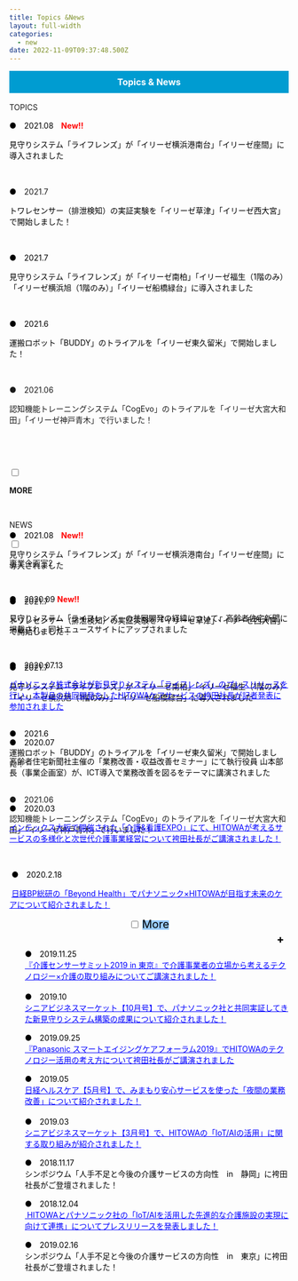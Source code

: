 ```yaml
---
title: Topics &News
layout: full-width
categories:
  - new
date: 2022-11-09T09:37:48.500Z
---
```

<div style="background: #009CD1; padding: 10px; text-align: center;" data-mce-style="background: #009CD1; padding: 10px; text-align: center;"><span style="background-color: rgba(0, 0, 0, 0); font-size: 16px; color: #ffffff;" data-mce-style="background-color: rgba(0, 0, 0, 0); font-size: 16px; color: #ffffff;"><span color="#000000"><b>Topics &amp; News</b></span></span></div>

<br>

<div class="border-2 border-black text-center rounded-md outline- 4 p-2 ">TOPICS</div></input>

<p style="text-align: left;" data-mce-style="text-align: left;"><span style="font-size: 14px;" data-mce-style="font-size: 14px;"><span style="color: #000000;" data-mce-style="color: #000000;">●　2021.08</span></span><span style="color: #ff0000;" data-mce-style="color: #ff0000;">　<span style="font-weight: 700 !important; font-size: 14px;" data-mce-style="font-weight: 700 !important; font-size: 14px;">New!!</span></span></p><p style="text-align: left;" data-mce-style="text-align: left;"><span style="font-size: 14px;" data-mce-style="font-size: 14px;"><span style="color: #000000;" data-mce-style="color: #000000;">見守りシステム「ライフレンズ」が「イリーゼ横浜港南台」「イリーゼ座間」に導入されました<br></span></span></p><p style="text-align: left;" data-mce-style="text-align: left;">&nbsp;</p><p style="text-align: left;" data-mce-style="text-align: left;"><span style="font-size: 14px;" data-mce-style="font-size: 14px;"><span style="color: #000000;" data-mce-style="color: #000000;">●　</span></span><span style="font-size: 14px;" data-mce-style="font-size: 14px;">2021.7</span></p><p style="text-align: left;" data-mce-style="text-align: left;"><span style="font-size: 14px;" data-mce-style="font-size: 14px;"><span style="color: #000000;" data-mce-style="color: #000000;">トワレセンサー（排泄検知）の実証実験を「イリーゼ草津」「イリーゼ西大宮」で開始しました！<br></span></span></p><p style="text-align: left;" data-mce-style="text-align: left;">&nbsp;</p><p style="text-align: left;" data-mce-style="text-align: left;"><span style="font-size: 14px;" data-mce-style="font-size: 14px;"><span style="color: #000000;" data-mce-style="color: #000000;">●　2021.7</span></span></p><p style="text-align: left;" data-mce-style="text-align: left;"><span style="font-size: 14px;" data-mce-style="font-size: 14px;"><span style="color: #000000;" data-mce-style="color: #000000;">見守りシステム「ライフレンズ」が「イリーゼ南柏」「イリーゼ福生（1階のみ）「イリーゼ横浜旭（1階のみ）」「イリーゼ船橋緑台」に導入されました<br></span></span></p><p style="text-align: left;" data-mce-style="text-align: left;">&nbsp;</p><p style="text-align: left;" data-mce-style="text-align: left;"><span style="font-size: 14px;" data-mce-style="font-size: 14px;"><span style="color: #000000;" data-mce-style="color: #000000;">●　2021.6</span></span></p><p><span color="#000000" style="color: #000000;" data-mce-style="color: #000000;"><span style="font-size: 14px;" data-mce-style="font-size: 14px;">運搬ロボット「BUDDY」のトライアルを「イリーゼ東久留米」で開始しました！</span></span></p><p style="text-align: left;" data-mce-style="text-align: left;">&nbsp;</p><p><span style="font-size: 14px;" data-mce-style="font-size: 14px;">●　</span><span style="font-size: 14px;" data-mce-style="font-size: 14px;">2021.06</span></p><p><span color="#000000"><span style="font-size: 14px;" data-mce-style="font-size: 14px;">認知機能トレーニングシステム「CogEvo」のトライアルを「イリーゼ大宮大和田」「イリーゼ神戸青木」で行いました！</span></span></p><p style="text-align: left;" data-mce-style="text-align: left;">&nbsp;</p>

<html> 

<head> 

<title>Tailwind CSS Accordion</title>

    <script src="https://cdn.tailwindcss.com"></script>

 <link href="https://cdn.jsdelivr.net/npm/tailwindcss/dist/tailwind.min.css" rel="stylesheet"> <style> /* Tab content - closed */.tab-content { max-height: 0; -webkit-transition: max-height .35s; -o-transition: max-height .35s; transition: max-height .35s; } /* :checked - resize to full height */ .tab input:checked ~ .tab-content { max-height: 100vh; } /* Label formatting when open */ .tab input:checked + label{ /*@apply text-xl p-5 border-l-2 border-indigo-500 bg-gray-100 text-indigo*/ font-size: 1.25rem; /*.text-xl*/ padding: 1.25rem; /*.p-5*/ border-left-width: 2px; /*.border-l-2*/ border-color: #6574cd; /*.border-indigo*/ background-color: #f8fafc; /*.bg-gray-100 */ color: #6574cd; /*.text-indigo*/ } /* Icon */ .tab label::after { float:right; right: 0; top: 0; display: block; width: 1.5em; height: 1.5em; line-height: 1.5; font-size: 1.25rem; text-align: center; -webkit-transition: all .35s; -o-transition: all .35s; transition: all .35s; } /* Icon formatting - closed */ .tab input[type=checkbox] + label::after { content: "+"; font-weight:bold; /*.font-bold*/ border-width: 1px; /*.border*/ border-radius: 9999px; /*.rounded-full */ border-color: #b8c2cc; /*.border-grey*/ } .tab input[type=radio] + label::after { content: "\25BE"; font-weight:bold; /*.font-bold*/ border-width: 1px; /*.border*/ border-radius: 9999px; /*.rounded-full */ border-color: #b8c2cc; /*.border-grey*/ } /* Icon formatting - open */ .tab input[type=checkbox]:checked + label::after { transform: rotate(315deg); background-color: #6574cd; /*.bg-indigo*/ color: #f8fafc; /*.text-grey-lightest*/ } .tab input[type=radio]:checked + label::after { transform: rotateX(180deg); background-color: #6574cd; /*.bg-indigo*/ color: #f8fafc; /*.text-grey-lightest*/ } </style> 

</head> <body class="font-sans container">

<div class="">

<div class=" lex flex-col space-y-4">

<div class="tab w-full  text-xl text-black overb cxflow-hidden border-t">

<input class="absolute opacity-0 " id="tab-multi-one" type="checkbox" name="tabs">

<label class="block p-2 text-xs bg-blue-300 text-center  leading-normal cursor-pointer " for="tab-multi-one"><b>MORE</b></label>

<div class="tab-content overflow-hidden   leading-normal">

<div class="cp_actab-content">

<p><a name="unei1" id="uneikanri" class="mce-item-anchor"></a></p>

</div>

<br>

<br>

<p style="text-align: left;" data-mce-style="text-align: left;"><span style="font-size: 14px;" data-mce-style="font-size: 14px;"><span style="color: #000000;" data-mce-style="color: #000000;">●　2021.08</span></span><span style="color: #ff0000;" data-mce-style="color: #ff0000;">　<span style="font-weight: 700 !important; font-size: 14px;" data-mce-style="font-weight: 700 !important; font-size: 14px;">New!!</span></span></p><p style="text-align: left;" data-mce-style="text-align: left;"><span style="font-size: 14px;" data-mce-style="font-size: 14px;"><span style="color: #000000;" data-mce-style="color: #000000;">見守りシステム「ライフレンズ」が「イリーゼ横浜港南台」「イリーゼ座間」に導入されました<br></span></span></p><p style="text-align: left;" data-mce-style="text-align: left;">&nbsp;</p><p style="text-align: left;" data-mce-style="text-align: left;"><span style="font-size: 14px;" data-mce-style="font-size: 14px;"><span style="color: #000000;" data-mce-style="color: #000000;">●　</span></span><span style="font-size: 14px;" data-mce-style="font-size: 14px;">2021.7</span></p><p style="text-align: left;" data-mce-style="text-align: left;"><span style="font-size: 14px;" data-mce-style="font-size: 14px;"><span style="color: #000000;" data-mce-style="color: #000000;">トワレセンサー（排泄検知）の実証実験を「イリーゼ草津」「イリーゼ西大宮」で開始しました！<br></span></span></p><p style="text-align: left;" data-mce-style="text-align: left;">&nbsp;</p><p style="text-align: left;" data-mce-style="text-align: left;"><span style="font-size: 14px;" data-mce-style="font-size: 14px;"><span style="color: #000000;" data-mce-style="color: #000000;">●　2021.7</span></span></p><p style="text-align: left;" data-mce-style="text-align: left;"><span style="font-size: 14px;" data-mce-style="font-size: 14px;"><span style="color: #000000;" data-mce-style="color: #000000;">見守りシステム「ライフレンズ」が「イリーゼ南柏」「イリーゼ福生（1階のみ）「イリーゼ横浜旭（1階のみ）」「イリーゼ船橋緑台」に導入されました<br></span></span></p><p style="text-align: left;" data-mce-style="text-align: left;">&nbsp;</p><p style="text-align: left;" data-mce-style="text-align: left;"><span style="font-size: 14px;" data-mce-style="font-size: 14px;"><span style="color: #000000;" data-mce-style="color: #000000;">●　2021.6</span></span></p><p><span color="#000000" style="color: #000000;" data-mce-style="color: #000000;"><span style="font-size: 14px;" data-mce-style="font-size: 14px;">運搬ロボット「BUDDY」のトライアルを「イリーゼ東久留米」で開始しました！</span></span></p><p style="text-align: left;" data-mce-style="text-align: left;">&nbsp;</p><p><span style="font-size: 14px;" data-mce-style="font-size: 14px;">●　</span><span style="font-size: 14px;" data-mce-style="font-size: 14px;">2021.06</span></p><p><span color="#000000"><span style="font-size: 14px;" data-mce-style="font-size: 14px;">認知機能トレーニングシステム「CogEvo」のトライアルを「イリーゼ大宮大和田」「イリーゼ神戸青木」で行いました！</span></span></p><p style="text-align: left;" data-mce-style="text-align: left;">&nbsp;</p>

</div>

</p>

</div>

</div>

</div>

</div>

</div>

</div>

</div>

</div><br>

<div class="border-2 border-black text-center rounded-md outline- 4 p-2 ">NEWS</div></input>

<br>

<div class="tab w-full bg-green-500 text-xl text-black overb cxflow-hidden border-t">

<input class="absolute opacity-0 " id="tab-multi-two" type="checkbox" name="tabs">

<label class="block p-5 leading-normal cursor-pointer " for="tab-multi-two">事業企画室2</label>

<div class="tab-content overflow-hidden border-l-2 bg-gray-100 border-indigo-500 leading-normal">

<div class="cp_actab-content">

<div style="margin-left: 2em;" data-mce-style="margin-left: 2em;">

<p><a name="unei1" id="uneikanri" class="mce-item-anchor"></a></p>

</div><br>

<div class="cc-m-all-content j-module j-text" id="cc-m-all-content-12236460360" data-action="content" ng-non-bindable="">
               <p style="text-align: left;" data-mce-style="text-align: left;"><span style="font-size: 14px;" data-mce-style="font-size: 14px;"><span style="color: #000000;" data-mce-style="color: #000000;">●　2020.09</span></span><span style="color: #000000;" data-mce-style="color: #000000;">&nbsp;</span><span style="color: #000000;" data-mce-style="color: #000000;"><span color="#FF0000" style="color: #ff0000;" data-mce-style="color: #ff0000;"><b>New‼</b></span></span></p><p style="text-align: left;" data-mce-style="text-align: left;"><span style="font-size: 14px; color: #000000;" data-mce-style="font-size: 14px; color: #000000;">見守りシステム「ライフレンズ」の共同開発の経緯について、高齢者住宅新聞に掲載され、同社ニュースサイトにアップされました</span></p><p>&nbsp;</p><p style="text-align: left;" data-mce-style="text-align: left;"><span style="font-size: 14px;" data-mce-style="font-size: 14px;"><span style="color: #000000;" data-mce-style="color: #000000;">●　2020.07.13</span></span><span style="color: #000000;" data-mce-style="color: #000000;">&nbsp;</span></p><p style="text-align: left;" data-mce-style="text-align: left;"><span style="font-size: 14px;" data-mce-style="font-size: 14px;"><a href="https://s3-ap-northeast-1.amazonaws.com/irs-arch/Care Innovation/20200717_HCS×パナ「ライフレンズ」メディア向けオンラインセミナー (1).pdf" target="_blank" title="https://s3-ap-northeast-1.amazonaws.com/irs-arch/Care Innovation/20200717_HCS×パナ「ライフレンズ」メディア向けオンラインセミナー (1).pdf" data-mce-href="https://s3-ap-northeast-1.amazonaws.com/irs-arch/Care Innovation/20200717_HCS×パナ「ライフレンズ」メディア向けオンラインセミナー (1).pdf"><u><span style="text-decoration: underline; color: #0000ff;" data-mce-style="text-decoration: underline; color: #0000ff;">パナソニック株式会社が新見守りシステム「ライフレンズ」のプレスリリースを行い、本製品の共同開発をしたHITOWAケアサービスの袴田社長が記者発表に参加されました</span></u></a><br></span></p><p>&nbsp;</p><p style="text-align: left;" data-mce-style="text-align: left;"><span style="font-size: 14px;" data-mce-style="font-size: 14px;"><span style="color: #000000;" data-mce-style="color: #000000;">●　2020.07</span></span><span style="color: #000000;" data-mce-style="color: #000000;">&nbsp;</span></p><p style="text-align: left;" data-mce-style="text-align: left;"><span style="font-size: 14px; color: #000000;" data-mce-style="font-size: 14px; color: #000000;">高齢者住宅新聞社主催の「業務改善・収益改善セミナー」にて執行役員 山本部長（事業企画室）が、ICT導入で業務改善を図るをテーマに講演されました</span></p><p style="text-align: left;" data-mce-style="text-align: left;">&nbsp;</p><p style="text-align: left;" data-mce-style="text-align: left;"><span style="font-size: 14px;" data-mce-style="font-size: 14px;"><span style="color: #000000;" data-mce-style="color: #000000;">●　2020.03</span></span><span style="color: #000000;" data-mce-style="color: #000000;">&nbsp;</span></p><p style="text-align: left;" data-mce-style="text-align: left;"><span style="font-size: 14px;" data-mce-style="font-size: 14px;"><a href="https://s3-ap-northeast-1.amazonaws.com/irs-arch/FANZOU委員会/20200302_介護看護EXPO袴田社長ご講演記事.pdf" target="\\\\_blank" title="https://s3-ap-northeast-1.amazonaws.com/irs-arch/FANZOU委員会/20200302\\\\_介護看護EXPO袴田社長ご講演記事.pdf" data-mce-href="https://s3-ap-northeast-1.amazonaws.com/irs-arch/FANZOU委員会/20200302_介護看護EXPO袴田社長ご講演記事.pdf"><u><span style="text-decoration: underline; color: #0000ff;" data-mce-style="text-decoration: underline; color: #0000ff;">インテックス大阪で開催された「介護&amp;看護EXPO」にて、HITOWAが考えるサービスの多様化と次世代介護事業経営について袴田社長がご講演されました！</span></u></a><br></span></p><p>&nbsp;</p><p>&nbsp;<span style="color: #000000; font-size: 14px;" data-mce-style="color: #000000; font-size: 14px;">●　2020.2.18</span></p><p><span style="color: #0000ff;" data-mce-style="color: #0000ff;">&nbsp;<span style="font-size: 14px;" data-mce-style="font-size: 14px;"><a href="https://project.nikkeibp.co.jp/behealth/atcl/feature/00003/020600072/" target="\\\\_blank" title="https://s3-ap-northeast-1.amazonaws.com/irs-arch/Care Innovation/〈リンク②〉20191202\\\\_介護センサーサミット2019 in 東京.pdf" style="color: #0000ff;" data-mce-href="https://project.nikkeibp.co.jp/behealth/atcl/feature/00003/020600072/" data-mce-style="color: #0000ff;"><u>日経BP総研の「Beyond Health」でパナソニック×HITOWAが目指す未来のケアについて紹介されました！</u></a></span></span></p></div>            <div data-display="cms-only" data-action="linkIndicator" class="cc-m-link-indicator cc-m-link-indicator-text" title="https://s3-ap-northeast-1.amazonaws.com/irs-arch/Care Innovation/20200717_HCS×パナ「ライフレンズ」メディア向けオンラインセミナー (1).pdf" style="left: 0px; top: 112.5px;">	            <a href="https://s3-ap-northeast-1.amazonaws.com/irs-arch/Care%20Innovation/20200717_HCS%C3%97%E3%83%91%E3%83%8A%E3%80%8C%E3%83%A9%E3%82%A4%E3%83%95%E3%83%AC%E3%83%B3%E3%82%BA%E3%80%8D%E3%83%A1%E3%83%87%E3%82%A3%E3%82%A2%E5%90%91%E3%81%91%E3%82%AA%E3%83%B3%E3%83%A9%E3%82%A4%E3%83%B3%E3%82%BB%E3%83%9F%E3%83%8A%E3%83%BC%20(1).pdf" target="_blank">	                <span></span>	            </a>	        </div><div data-display="cms-only" data-action="linkIndicator" class="cc-m-link-indicator cc-m-link-indicator-text" title="https://s3-ap-northeast-1.amazonaws.com/irs-arch/FANZOU委員会/20200302_介護看護EXPO袴田社長ご講演記事.pdf" style="left: 0px; top: 268.5px;">	            <a href="https://s3-ap-northeast-1.amazonaws.com/irs-arch/FANZOU%E5%A7%94%E5%93%A1%E4%BC%9A/20200302_%E4%BB%8B%E8%AD%B7%E7%9C%8B%E8%AD%B7EXPO%E8%A2%B4%E7%94%B0%E7%A4%BE%E9%95%B7%E3%81%94%E8%AC%9B%E6%BC%94%E8%A8%98%E4%BA%8B.pdf" target="_blank">	                <span></span>	            </a>	        </div><div data-display="cms-only" data-action="linkIndicator" class="cc-m-link-indicator cc-m-link-indicator-text" title="https://s3-ap-northeast-1.amazonaws.com/irs-arch/Care Innovation/〈リンク②〉20191202_介護センサーサミット2019 in 東京.pdf" style="left: 0px; top: 340.5px;">	            <a href="https://project.nikkeibp.co.jp/behealth/atcl/feature/00003/020600072/" target="_blank">	                <span></span>	            </a>	        </div></div>

<div class="cc-m-all-content j-module j-text" id="cc-m-all-content-12080574760" data-action="content" ng-non-bindable="">
               <div class="cp_actab" style="text-align: center;" data-mce-style="text-align: center;"><input id="tab-2" type="checkbox" name="tabs"> <label for="tab-2" style="background: #99ccff!important; color: #000000 !important;" data-mce-style="background: #99ccff!important; color: #000000 !important;"><span style="font-size: 20px;" data-mce-style="font-size: 20px;">More<br></span></label><div class="cp_actab-content"><div style="margin-left: 2em;" data-mce-style="margin-left: 2em;"><p style="text-align: left;" data-mce-style="text-align: left;"><span style="font-size: 14px;" data-mce-style="font-size: 14px;"><span style="color: #000000;" data-mce-style="color: #000000;"><br> ●　2019.11.25<br></span></span><span style="font-size: 14px;" data-mce-style="font-size: 14px;"><a href="https://s3-ap-northeast-1.amazonaws.com/irs-arch/Care Innovation/〈リンク②〉20191202_介護センサーサミット2019 in 東京.pdf" target="\\\\_blank" title="https://s3-ap-northeast-1.amazonaws.com/irs-arch/Care Innovation/〈リンク②〉20191202\\\\_介護センサーサミット2019 in 東京.pdf" data-mce-href="https://s3-ap-northeast-1.amazonaws.com/irs-arch/Care Innovation/〈リンク②〉20191202_介護センサーサミット2019 in 東京.pdf"><u><span style="text-decoration: underline; color: #0000ff;" data-mce-style="text-decoration: underline; color: #0000ff;">『介護センサーサミット2019 in 東京』で介護事業者の立場から考えるテクノロジー×介護の取り組みについてご講演されました！</span></u></a><br> <br></span> <span style="font-size: 14px;" data-mce-style="font-size: 14px;"><span style="color: #000000;" data-mce-style="color: #000000;">●　2019.10<br></span></span><span style="font-size: 14px;" data-mce-style="font-size: 14px;"><a href="https://s3-ap-northeast-1.amazonaws.com/irs-arch/Care%20Innovation/シニアビジネスマーケット【10月号】.pdf" target="_blank" title="https://s3-ap-northeast-1.amazonaws.com/irs-arch/Care Innovation/シニアビジネスマーケット【10月号】.pdf" data-mce-href="https://s3-ap-northeast-1.amazonaws.com/irs-arch/Care%20Innovation/シニアビジネスマーケット【10月号】.pdf"><u><span style="text-decoration: underline; color: #0000ff;" data-mce-style="text-decoration: underline; color: #0000ff;">シニアビジネスマーケット【10月号】で、パナソニック社と共同実証してきた新見守りシステム構築の成果について紹介されました！</span></u></a><br></span></p><p style="text-align: left;" data-mce-style="text-align: left;"><span style="font-size: 14px;" data-mce-style="font-size: 14px;"><span style="color: #000000;" data-mce-style="color: #000000;">●　2019.09.25<br></span></span><span style="font-size: 14px;" data-mce-style="font-size: 14px;"><u><span style="text-decoration: underline; color: #0000ff;" data-mce-style="text-decoration: underline; color: #0000ff;"><span style="color: #0000ff;" data-mce-style="color: #0000ff;"><a href="https://s3-ap-northeast-1.amazonaws.com/irs-arch/Care Innovation/〈リンク③〉20190926パナソニック主催セミナー講演.pdf" target="_blank" title="<u><span style=&quot;text-decoration: underline; color: #0000ff;" style="color: #0000ff; text-decoration: underline;" data-mce-href="https://s3-ap-northeast-1.amazonaws.com/irs-arch/Care Innovation/〈リンク③〉20190926パナソニック主催セミナー講演.pdf" data-mce-style="color: #0000ff; text-decoration: underline;">『Panasonic スマートエイジングケアフォーラム2019』でHITOWAのテクノロジー活用の考え方について袴田社長がご講演されました</a></span><br></span></u></span></p><p style="text-align: left;" data-mce-style="text-align: left;"><span style="font-size: 14px;" data-mce-style="font-size: 14px;"><span style="color: #000000;" data-mce-style="color: #000000;">●　2019.05<br></span></span><span style="font-size: 14px;" data-mce-style="font-size: 14px;"><a href="https://s3-ap-northeast-1.amazonaws.com/irs-arch/Care%20Innovation/日経ヘルスケア【5月号】.pdf" target="_blank" title="https://s3-ap-northeast-1.amazonaws.com/irs-arch/Care Innovation/日経ヘルスケア【5月号】.pdf" data-mce-href="https://s3-ap-northeast-1.amazonaws.com/irs-arch/Care%20Innovation/日経ヘルスケア【5月号】.pdf"><u><span style="text-decoration: underline; color: #0000ff;" data-mce-style="text-decoration: underline; color: #0000ff;">日経ヘルスケア【5月号】で、みまもり安心サービスを使った「夜間の業務改善」について紹介されました！</span></u></a><br> <br></span> <span style="font-size: 14px;" data-mce-style="font-size: 14px;"><span style="color: #000000;" data-mce-style="color: #000000;">●　2019.03<br></span></span><span style="font-size: 14px;" data-mce-style="font-size: 14px;"><a href="https://s3-ap-northeast-1.amazonaws.com/irs-arch/Care%20Innovation/シニアビジネスマーケット【3月号】.pdf" target="_blank" title="https://s3-ap-northeast-1.amazonaws.com/irs-arch/Care Innovation/シニアビジネスマーケット【3月号】.pdf" data-mce-href="https://s3-ap-northeast-1.amazonaws.com/irs-arch/Care%20Innovation/シニアビジネスマーケット【3月号】.pdf"><u><span style="text-decoration: underline; color: #0000ff;" data-mce-style="text-decoration: underline; color: #0000ff;">シニアビジネスマーケット【3月号】で、HITOWAの「IoT/AIの活用」に関する取り組みが紹介されました！</span></u></a><br></span></p><p style="text-align: left;" data-mce-style="text-align: left;"><span style="font-size: 14px;" data-mce-style="font-size: 14px;"><span style="color: #000000;" data-mce-style="color: #000000;">●　2018.11.17<br></span></span><span style="font-size: 14px;" data-mce-style="font-size: 14px;"><span style="color: #000000;" data-mce-style="color: #000000;">シンポジウム「人手不足と今後の介護サービスの方向性　in　静岡」に袴田社長がご登壇されました！<br></span></span></p><p style="text-align: left;" data-mce-style="text-align: left;"><span style="font-size: 14px;" data-mce-style="font-size: 14px;"><span style="color: #000000;" data-mce-style="color: #000000;">●　2018.12.04<br></span></span><a href="https://s3-ap-northeast-1.amazonaws.com/irs-arch/Care%20Innovation/【プレスリリース】パナソニック×HITOWA.pdf" target="_blank" title="https://s3-ap-northeast-1.amazonaws.com/irs-arch/Care Innovation/【プレスリリース】パナソニック×HITOWA.pdf" data-mce-href="https://s3-ap-northeast-1.amazonaws.com/irs-arch/Care%20Innovation/【プレスリリース】パナソニック×HITOWA.pdf"><span style="font-size: 14px;" data-mce-style="font-size: 14px;"><span style="text-decoration: underline; color: #0000ff;" data-mce-style="text-decoration: underline; color: #0000ff;">&nbsp;<u>HITOWAとパナソニック社の「IoT/AIを活用した先進的な介護施設の実現に向けて連携」についてプレスリリースを発表しました！</u></span></span></a></p><p style="text-align: left;" data-mce-style="text-align: left;"><span style="font-size: 14px;" data-mce-style="font-size: 14px;"><span style="color: #000000;" data-mce-style="color: #000000;">●　2019.02.16<br></span></span><span style="font-size: 14px;" data-mce-style="font-size: 14px;"><span style="color: #000000;" data-mce-style="color: #000000;">シンポジウム「人手不足と今後の介護サービスの方向性　in　東京」に袴田社長がご登壇されました！<br></span></span></p></div></div></div></div>            <div data-display="cms-only" data-action="linkIndicator" class="cc-m-link-indicator cc-m-link-indicator-text" title="https://s3-ap-northeast-1.amazonaws.com/irs-arch/Care Innovation/〈リンク②〉20191202_介護センサーサミット2019 in 東京.pdf" style="left: 28px; top: 103.1px;">	            <a href="https://s3-ap-northeast-1.amazonaws.com/irs-arch/Care%20Innovation/%E3%80%88%E3%83%AA%E3%83%B3%E3%82%AF%E2%91%A1%E3%80%8920191202_%E4%BB%8B%E8%AD%B7%E3%82%BB%E3%83%B3%E3%82%B5%E3%83%BC%E3%82%B5%E3%83%9F%E3%83%83%E3%83%882019%20in%20%E6%9D%B1%E4%BA%AC.pdf" target="_blank">	                <span></span>	            </a>	        </div><div data-display="cms-only" data-action="linkIndicator" class="cc-m-link-indicator cc-m-link-indicator-text" title="https://s3-ap-northeast-1.amazonaws.com/irs-arch/Care Innovation/シニアビジネスマーケット【10月号】.pdf" style="left: 28px; top: 175.1px;">	            <a href="https://s3-ap-northeast-1.amazonaws.com/irs-arch/Care%20Innovation/%E3%82%B7%E3%83%8B%E3%82%A2%E3%83%93%E3%82%B8%E3%83%8D%E3%82%B9%E3%83%9E%E3%83%BC%E3%82%B1%E3%83%83%E3%83%88%E3%80%9010%E6%9C%88%E5%8F%B7%E3%80%91.pdf" target="_blank">	                <span></span>	            </a>	        </div><div data-display="cms-only" data-action="linkIndicator" class="cc-m-link-indicator cc-m-link-indicator-text" title="<u><span style=&quot;text-decoration: underline; color: #0000ff;" style="left: 28px; top: 239.1px;">	            <a href="https://s3-ap-northeast-1.amazonaws.com/irs-arch/Care%20Innovation/%E3%80%88%E3%83%AA%E3%83%B3%E3%82%AF%E2%91%A2%E3%80%8920190926%E3%83%91%E3%83%8A%E3%82%BD%E3%83%8B%E3%83%83%E3%82%AF%E4%B8%BB%E5%82%AC%E3%82%BB%E3%83%9F%E3%83%8A%E3%83%BC%E8%AC%9B%E6%BC%94.pdf" target="_blank">	                <span></span>	            </a>	        </div><div data-display="cms-only" data-action="linkIndicator" class="cc-m-link-indicator cc-m-link-indicator-text" title="https://s3-ap-northeast-1.amazonaws.com/irs-arch/Care Innovation/日経ヘルスケア【5月号】.pdf" style="left: 28px; top: 303.1px;">	            <a href="https://s3-ap-northeast-1.amazonaws.com/irs-arch/Care%20Innovation/%E6%97%A5%E7%B5%8C%E3%83%98%E3%83%AB%E3%82%B9%E3%82%B1%E3%82%A2%E3%80%905%E6%9C%88%E5%8F%B7%E3%80%91.pdf" target="_blank">	                <span></span>	            </a>	        </div><div data-display="cms-only" data-action="linkIndicator" class="cc-m-link-indicator cc-m-link-indicator-text" title="https://s3-ap-northeast-1.amazonaws.com/irs-arch/Care Innovation/シニアビジネスマーケット【3月号】.pdf" style="left: 28px; top: 375.1px;">	            <a href="https://s3-ap-northeast-1.amazonaws.com/irs-arch/Care%20Innovation/%E3%82%B7%E3%83%8B%E3%82%A2%E3%83%93%E3%82%B8%E3%83%8D%E3%82%B9%E3%83%9E%E3%83%BC%E3%82%B1%E3%83%83%E3%83%88%E3%80%903%E6%9C%88%E5%8F%B7%E3%80%91.pdf" target="_blank">	                <span></span>	            </a>	        </div><div data-display="cms-only" data-action="linkIndicator" class="cc-m-link-indicator cc-m-link-indicator-text" title="https://s3-ap-northeast-1.amazonaws.com/irs-arch/Care Innovation/【プレスリリース】パナソニック×HITOWA.pdf" style="left: 28px; top: 502.5px;">	            <a href="https://s3-ap-northeast-1.amazonaws.com/irs-arch/Care%20Innovation/%E3%80%90%E3%83%97%E3%83%AC%E3%82%B9%E3%83%AA%E3%83%AA%E3%83%BC%E3%82%B9%E3%80%91%E3%83%91%E3%83%8A%E3%82%BD%E3%83%8B%E3%83%83%E3%82%AF%C3%97HITOWA.pdf" target="_blank">	                <span></span>	            </a>	        </div></div>